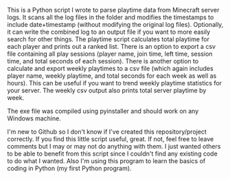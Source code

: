 This is a Python script I wrote to parse playtime data from Minecraft server logs. It scans all the log files in the folder and modifies the timestamps to include date+timestamp (without modifying the original log files). Optionally, it can write the combined log to an output file if you want to more easily search for other things. The playtime script calculates total playtime for each player and prints out a ranked list. There is an option to export a csv file containing all play sessions (player name, join time, left time, session time, and total seconds of each session). There is another option to calculate and export weekly playtimes to a csv file (which again includes player name, weekly playtime, and total seconds for each week as well as hours). This can be useful if you want to trend weekly playtime statistics for your server. The weekly csv output also prints total server playtime by week.

The exe file was compiled using pyinstaller and should work on any Windows machine.

I'm new to Github so I don't know if I've created this repository/project correctly. If you find this little script useful, great. If not, feel free to leave comments but I may or may not do anything with them. I just wanted others to be able to benefit from this script since I couldn't find any existing code to do what I wanted. Also I'm using this program to learn the basics of coding in Python (my first Python program).
